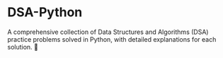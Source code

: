# DSA-Python
A comprehensive collection of Data Structures and Algorithms (DSA) practice problems solved in Python, with detailed explanations for each solution. 🚀
